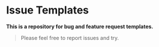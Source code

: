 # Issue Templates

**This is a repository for bug and feature request templates.**

>Please feel free to report issues and try.
